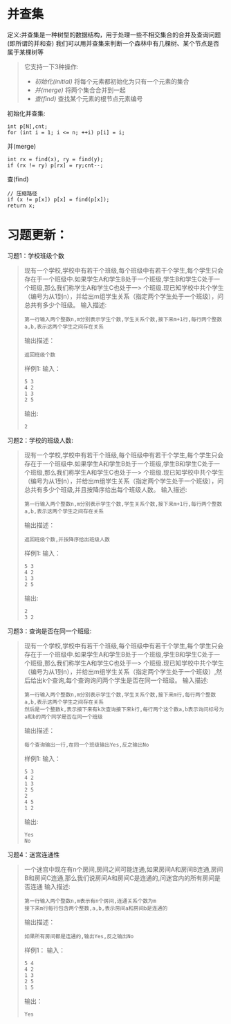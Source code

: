 # 并查集

定义:并查集是一种树型的数据结构，用于处理一些不相交集合的合并及查询问题(即所谓的并和查)
我们可以用并查集来判断一个森林中有几棵树、某个节点是否属于某棵树等

> 它支持一下3种操作:
> - _初始化(initial)_ 将每个元素都初始化为只有一个元素的集合
> - _并(merge)_ 将两个集合合并到一起
> - _查(find)_  查找某个元素的根节点元素编号


初始化并查集:
```
int p[N],cnt;
for (int i = 1; i <= n; ++i) p[i] = i;
```

并(merge)
```
int rx = find(x), ry = find(y);
if (rx != ry) p[rx] = ry;cnt--;
```

查(find)
```
// 压缩路径
if (x != p[x]) p[x] = find(p[x]);
return x;
```

# 习题更新：
习题1：学校班级个数
> 现有一个学校,学校中有若干个班级,每个班级中有若干个学生,每个学生只会存在于一个班级中.如果学生A和学生B处于一个班级,学生B和学生C处于一个班级,那么我们称学生A和学生C也处于一> 个班级.现已知学校中共个学生（编号为从1到n），并给出m​组学生关系（指定两个学生处于一个班级），问总共有多少个班级。
> 输入描述:
> ```
> 第一行输入两个整数n,m分别表示学生个数,学生关系个数,接下来m+1行,每行两个整数a,b,表示这两个学生之间存在关系
> ```
> 输出描述：
> ```
> 返回班级个数
> ```
> 样例1:
> 输入：
> ```
> 5 3
> 4 2
> 1 3
> 2 5
> ```
> 输出:
> ```
> 2
> ```
习题2：学校的班级人数:
> 现有一个学校,学校中有若干个班级,每个班级中有若干个学生,每个学生只会存在于一个班级中.如果学生A和学生B处于一个班级,学生B和学生C处于一个班级,那么我们称学生A和学生C也处于一> 个班级.现已知学校中共个学生（编号为从1到n），并给出m​组学生关系（指定两个学生处于一个班级），问总共有多少个班级,并且按降序给出每个班级人数。
> 输入描述:
> ```
> 第一行输入两个整数n,m分别表示学生个数,学生关系个数,接下来m+1行,每行两个整数a,b,表示这两个学生之间存在关系
> ```
> 输出描述：
> ```
> 返回班级个数,并按降序给出班级人数
> ```
> 样例1:
> 输入：
> ```
> 5 3
> 4 2
> 1 3
> 2 5
> ```
> 输出:
> ```
> 2
> 3 2
> ```
习题3：查询是否在同一个班级:
> 现有一个学校,学校中有若干个班级,每个班级中有若干个学生,每个学生只会存在于一个班级中.如果学生A和学生B处于一个班级,学生B和学生C处于一个班级,那么我们称学生A和学生C也处于一> 个班级.现已知学校中共个学生（编号为从1到n），并给出m​组学生关系（指定两个学生处于一个班级）,然后给出k个查询,每个查询询问两个学生是否在同一个班级。
> 输入描述:
> ```
> 第一行输入两个整数n,m分别表示学生个数,学生关系个数,接下来m行,每行两个整数a,b,表示这两个学生之间存在关系
> 然后是一个整数k,表示接下来有k次查询接下来k行,每行两个这个数a,b表示询问标号为a和b的两个同学是否在同一个班级
> ```
> 输出描述：
> ```
> 每个查询输出一行,在同一个班级输出Yes,反之输出No
> ```
> 样例1:
> 输入：
> ```
> 5 3
> 4 2
> 1 3
> 2 5
> 2
> 4 5
> 1 2
> ```
> 输出:
> ```
> Yes
> No
> ```
习题4：迷宫连通性
> 一个迷宫中现在有n个房间,房间之间可能连通,如果房间A和房间B连通,房间B和房间C连通,那么我们说房间A和房间C是连通的,问迷宫内的所有房间是否连通
> 输入描述:
> ```
> 第一行输入两个整数n,m表示有n个房间,连通关系个数为m
> 接下来m行每行包含两个整数,a,b,表示房间a和房间b是连通的
> ```
> 输出描述：
> ```
> 如果所有房间都是连通的,输出Yes,反之输出No
> ```
> 样例1：
> 输入：
> ```
> 5 4
> 4 2
> 1 3
> 2 5
> 1 5
> ```
> 输出：
> ```
> Yes
> ```

